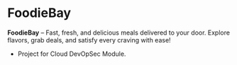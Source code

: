 # FoodieBay
**FoodieBay** – Fast, fresh, and delicious meals delivered to your door. Explore flavors, grab deals, and satisfy every craving with ease!

- Project for Cloud DevOpSec Module.
